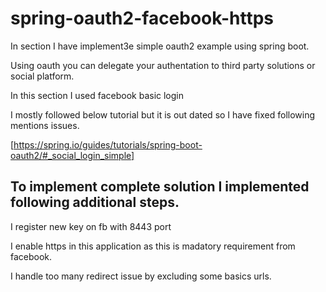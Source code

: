 # spring-oauth2-facebook-https

In section I have implement3e simple oauth2 example using spring boot. 

Using oauth you can delegate your authentation to third party solutions or social platform.

In this section I used facebook basic login 

I mostly followed below tutorial but it is out dated so I have fixed following mentions issues. 

[https://spring.io/guides/tutorials/spring-boot-oauth2/#_social_login_simple]

## To implement complete solution I implemented following additional steps. 

I register new key on fb with 8443 port

I enable https in this application as this is madatory requirement from facebook.

I handle too many redirect issue by excluding some basics urls.  

